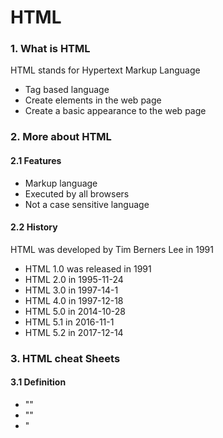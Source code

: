 
# HTML

### 1. What is HTML

HTML stands for Hypertext Markup Language

- Tag based language
- Create elements in the web page
- Create a basic appearance to the web page

### 2. More about HTML

#### 2.1 Features

- Markup language
- Executed by all browsers
- Not a case sensitive language

#### 2.2 History

HTML was developed by Tim Berners Lee in 1991

- HTML 1.0 was released in 1991
- HTML 2.0 in 1995-11-24
- HTML 3.0 in 1997-14-1
- HTML 4.0 in 1997-12-18
- HTML 5.0 in 2014-10-28
- HTML 5.1 in 2016-11-1
- HTML 5.2 in 2017-12-14

### 3. HTML cheat Sheets

#### 3.1 Definition

- "<html>"
- "<head>"
- "<title>"
- "<body>"
- "<!DOCTYPE>"
- "<meta>"
- "<style>"

#### 3.2 Table Tags

- "<table>"
- "<tr>"
- "<th>"
- "<td>"
- "<caption>"
- "<thread>"
- "<tbody>"
- "<tfoot>"

#### 3.3 General Tags

- "<blockquote>"
- "<abbr>"
- "<code>"
- "<ins>"
- "<del>"
- "<details>"
- "<summary>"
- "<dialog>"
- "<kbd>"
- "<mark>"
- "<meter>"
- "<progress>"
- "<hr>"
- "<time>"

#### 3.4 Semantic Tags

- "<div>"
- "<article>"
- "<aside>"
- "<header>"
- "<footer>"
- "<nav>"
- "<section>"
- "<span>"

#### 3.5 List Tags

- "<dl>"
- "<dd>"
- "<dt>"
- "<ul>"
- "<ol>"
- "<li>"

# CSS

### 1. What is CSS

CSS stands for Cascading Style Sheets

- Property-based language
- Create styles in the web page
- Adds beauty to the web page

# JavaScript

### 1. What is JavaScript

JavaScript is a statement-based language

- Statement-based programming language
- Create functionality in the web page
- Makes the web page interactive to the user
